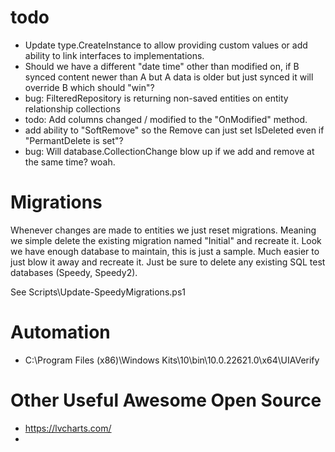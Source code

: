 # todo

- Update type.CreateInstance to allow providing custom values or add ability to link interfaces to implementations.
- Should we have a different "date time" other than modified on, if B synced content newer than A but A data is older but just synced it will override B which should "win"?
- bug: FilteredRepository is returning non-saved entities on entity relationship collections
- todo: Add columns changed / modified to the "OnModified" method.
- add ability to "SoftRemove" so the Remove can just set IsDeleted even if "PermantDelete is set"?
- bug: Will database.CollectionChange blow up if we add and remove at the same time? woah.


# Migrations

Whenever changes are made to entities we just reset migrations.
Meaning we simple delete the existing migration named "Initial" and recreate it.
Look we have enough database to maintain, this is just a sample. 
Much easier to just blow it away and recreate it. 
Just be sure to delete any existing SQL test databases (Speedy, Speedy2).

See Scripts\Update-SpeedyMigrations.ps1

# Automation

- C:\Program Files (x86)\Windows Kits\10\bin\10.0.22621.0\x64\UIAVerify

# Other Useful Awesome Open Source

- https://lvcharts.com/
-
